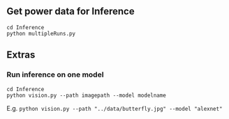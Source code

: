 ## Get power data for Inference

`cd Inference`  
`python multipleRuns.py`

## Extras

### Run inference on one model

`cd Inference`  
`python vision.py --path imagepath --model modelname`

E.g. `python vision.py --path "../data/butterfly.jpg" --model "alexnet"`
